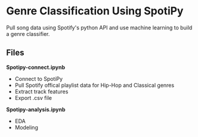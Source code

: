 # Genre Classification Using SpotiPy
Pull song data using Spotify's python API and use machine learning to build a genre classifier.

## Files
**Spotipy-connect.ipynb**
- Connect to SpotiPy
- Pull Spotify offical playlist data for Hip-Hop and Classical genres
- Extract track features
- Export .csv file

**Spotipy-analysis.ipynb**
- EDA
- Modeling

